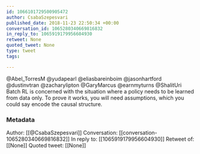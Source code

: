 ```yaml
---
id: 1066101729500905472
author: CsabaSzepesvari
published_date: 2018-11-23 22:50:34 +00:00
conversation_id: 1065280340669816832
in_reply_to: 1065919179956604930
retweet: None
quoted_tweet: None
type: tweet
tags:

---
```


@Abel_TorresM @yudapearl @eliasbareinboim @jasonhartford @dustinvtran @zacharylipton @GaryMarcus @earnmyturns @ShalitUri Batch RL is concerned with the situation where a policy needs to be learned from data only. To prove it works, you will need assumptions, which you could say encode the causal structure.

### Metadata

Author: [[@CsabaSzepesvari]]
Conversation: [[conversation-1065280340669816832]]
In reply to: [[1065919179956604930]]
Retweet of: [[None]]
Quoted tweet: [[None]]
